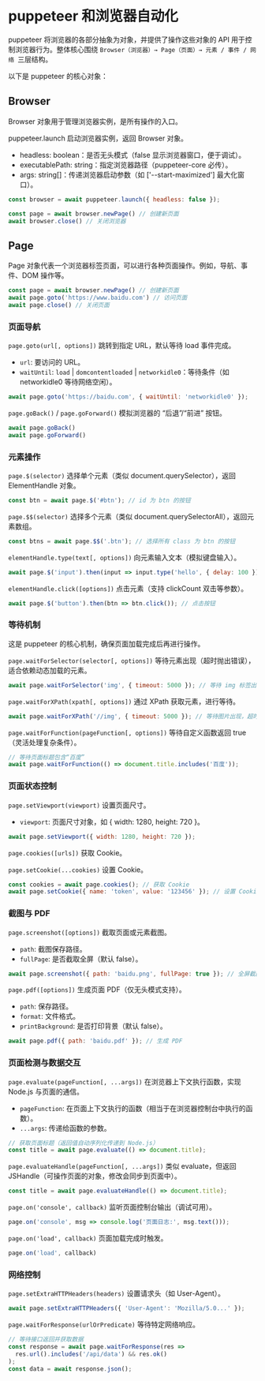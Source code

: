 # puppeteer 和浏览器自动化

puppeteer 将浏览器的各部分抽象为对象，并提供了操作这些对象的 API 用于控制浏览器行为。整体核心围绕 `Browser（浏览器）→ Page（页面）→ 元素 / 事件 / 网络 `三层结构。

以下是 puppeteer 的核心对象：

## Browser 

Browser 对象用于管理浏览器实例，是所有操作的入口。

puppeteer.launch 启动浏览器实例，返回 Browser 对象。

  - headless: boolean：是否无头模式（false 显示浏览器窗口，便于调试）。
  - executablePath: string：指定浏览器路径（puppeteer-core 必传）。
  - args: string[]：传递浏览器启动参数（如 ['--start-maximized'] 最大化窗口）。

```js
const browser = await puppeteer.launch({ headless: false });

const page = await browser.newPage() // 创建新页面
await browser.close() // 关闭浏览器


```

## Page 

Page 对象代表一个浏览器标签页面，可以进行各种页面操作。例如，导航、事件、DOM 操作等。

```js
const page = await browser.newPage() // 创建新页面
await page.goto('https://www.baidu.com') // 访问页面
await page.close() // 关闭页面
```

### 页面导航

`page.goto(url[, options])` 跳转到指定 URL，默认等待 load 事件完成。

  - `url`: 要访问的 URL。
  - `waitUntil`: `load` | `domcontentloaded` | `networkidle0`：等待条件（如 networkidle0 等待网络空闲）。

```js
await page.goto('https://baidu.com', { waitUntil: 'networkidle0' });
```

`page.goBack()` / `page.goForward()` 模拟浏览器的 “后退”/“前进” 按钮。

```js
await page.goBack()
await page.goForward()
```

### 元素操作

`page.$(selector)` 选择单个元素（类似 document.querySelector），返回 ElementHandle 对象。

```js
const btn = await page.$('#btn'); // id 为 btn 的按钮

```

`page.$$(selector)` 选择多个元素（类似 document.querySelectorAll），返回元素数组。

```js
const btns = await page.$$('.btn'); // 选择所有 class 为 btn 的按钮

```

`elementHandle.type(text[, options])` 向元素输入文本（模拟键盘输入）。

```js
await page.$('input').then(input => input.type('hello', { delay: 100 })); // 延迟100ms输入，模拟真人输入

```

`elementHandle.click([options])` 点击元素（支持 clickCount 双击等参数）。

```js
await page.$('button').then(btn => btn.click()); // 点击按钮
```

### 等待机制

这是 puppeteer 的核心机制，确保页面加载完成后再进行操作。

`page.waitForSelector(selector[, options])` 等待元素出现（超时抛出错误），适合依赖动态加载的元素。

```js
await page.waitForSelector('img', { timeout: 5000 }); // 等待 img 标签出现，超时5秒


```

`page.waitForXPath(xpath[, options])` 通过 XPath 获取元素，进行等待。

```js
await page.waitForXPath('//img', { timeout: 5000 }); // 等待图片出现，超时5秒
```

`page.waitForFunction(pageFunction[, options])` 等待自定义函数返回 true（灵活处理复杂条件）。

```js
// 等待页面标题包含“百度”
await page.waitForFunction(() => document.title.includes('百度'));

```

### 页面状态控制

`page.setViewport(viewport)` 设置页面尺寸。

  - `viewport`: 页面尺寸对象，如 { width: 1280, height: 720 }。

```js
await page.setViewport({ width: 1280, height: 720 });

```

`page.cookies([urls])` 获取 Cookie。

`page.setCookie(...cookies)` 设置 Cookie。

```js
const cookies = await page.cookies(); // 获取 Cookie
await page.setCookie({ name: 'token', value: '123456' }); // 设置 Cookie
```

### 截图与 PDF

`page.screenshot([options])` 截取页面或元素截图。

  - `path`: 截图保存路径。
  - `fullPage`: 是否截取全屏（默认 false）。

```js
await page.screenshot({ path: 'baidu.png', fullPage: true }); // 全屏截图
```

`page.pdf([options])` 生成页面 PDF（仅无头模式支持）。

  - `path`: 保存路径。
  - `format`: 文件格式。
  - `printBackground`: 是否打印背景（默认 false）。

```js
await page.pdf({ path: 'baidu.pdf' }); // 生成 PDF
```

### 页面检测与数据交互

`page.evaluate(pageFunction[, ...args])` 在浏览器上下文执行函数，实现 Node.js 与页面的通信。

  - `pageFunction`: 在页面上下文执行的函数（相当于在浏览器控制台中执行的函数）。
  - `...args`: 传递给函数的参数。

```js
// 获取页面标题（返回值自动序列化传递到 Node.js）
const title = await page.evaluate(() => document.title);

```

`page.evaluateHandle(pageFunction[, ...args])` 类似 evaluate，但返回 JSHandle（可操作页面的对象，修改会同步到页面中）。

```js
const title = await page.evaluateHandle(() => document.title);
```

`page.on('console', callback)` 监听页面控制台输出（调试可用）。


```js
page.on('console', msg => console.log('页面日志:', msg.text()));
```

`page.on('load', callback)` 页面加载完成时触发。

```js
page.on('load', callback)
```

### 网络控制

`page.setExtraHTTPHeaders(headers)` 设置请求头（如 User-Agent）。

```js
await page.setExtraHTTPHeaders({ 'User-Agent': 'Mozilla/5.0...' });


```

`page.waitForResponse(urlOrPredicate)` 等待特定网络响应。

```js
// 等待接口返回并获取数据
const response = await page.waitForResponse(res => 
  res.url().includes('/api/data') && res.ok()
);
const data = await response.json();

```
